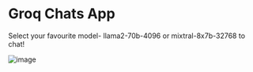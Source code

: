 # Groq Chats App
Select your favourite model- llama2-70b-4096 or mixtral-8x7b-32768 to chat!


![image](https://github.com/karthikgkumar/Groq-Chat-/assets/93706007/3a48e2ec-9754-403e-928d-e3418066f821)
